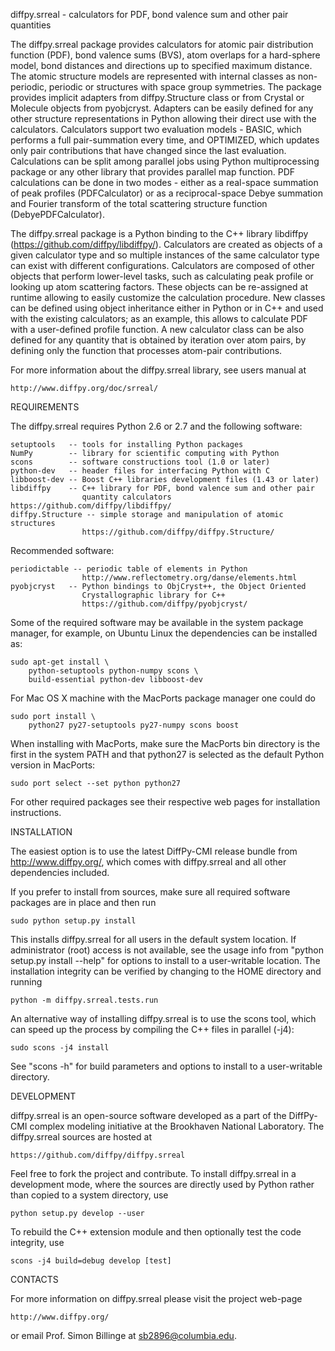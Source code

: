diffpy.srreal - calculators for PDF, bond valence sum and other pair quantities

The diffpy.srreal package provides calculators for atomic pair distribution
function (PDF), bond valence sums (BVS), atom overlaps for a hard-sphere
model, bond distances and directions up to specified maximum distance.   The
atomic structure models are represented with internal classes as non-periodic,
periodic or structures with space group symmetries.  The package provides
implicit adapters from diffpy.Structure class or from Crystal or Molecule
objects from pyobjcryst.  Adapters can be easily defined for any other
structure representations in Python allowing their direct use with the
calculators.  Calculators support two evaluation models - BASIC, which
performs a full pair-summation every time, and OPTIMIZED, which updates only
pair contributions that have changed since the last evaluation.  Calculations
can be split among parallel jobs using Python multiprocessing package or any
other library that provides parallel map function.  PDF calculations can
be done in two modes - either as a real-space summation of peak profiles
(PDFCalculator) or as a reciprocal-space Debye summation and Fourier
transform of the total scattering structure function (DebyePDFCalculator).

The diffpy.srreal package is a Python binding to the C++ library libdiffpy
(https://github.com/diffpy/libdiffpy/).  Calculators are created as
objects of a given calculator type and so multiple instances of the same
calculator type can exist with different configurations.  Calculators are
composed of other objects that perform lower-level tasks, such as calculating
peak profile or looking up atom scattering factors.  These objects can be
re-assigned at runtime allowing to easily customize the calculation procedure.
New classes can be defined using object inheritance either in Python or in C++
and used with the existing calculators; as an example, this allows to
calculate PDF with a user-defined profile function.  A new calculator class
can be also defined for any quantity that is obtained by iteration over atom
pairs, by defining only the function that processes atom-pair contributions.

For more information about the diffpy.srreal library, see users manual at

    http://www.diffpy.org/doc/srreal/


REQUIREMENTS

The diffpy.srreal requires Python 2.6 or 2.7 and the following software:

    setuptools   -- tools for installing Python packages
    NumPy        -- library for scientific computing with Python
    scons        -- software constructions tool (1.0 or later)
    python-dev   -- header files for interfacing Python with C
    libboost-dev -- Boost C++ libraries development files (1.43 or later)
    libdiffpy    -- C++ library for PDF, bond valence sum and other pair
                    quantity calculators https://github.com/diffpy/libdiffpy/
    diffpy.Structure -- simple storage and manipulation of atomic structures
                    https://github.com/diffpy/diffpy.Structure/

Recommended software:

    periodictable -- periodic table of elements in Python
                    http://www.reflectometry.org/danse/elements.html
    pyobjcryst   -- Python bindings to ObjCryst++, the Object Oriented
                    Crystallographic library for C++
                    https://github.com/diffpy/pyobjcryst/

Some of the required software may be available in the system package manager,
for example, on Ubuntu Linux the dependencies can be installed as:

    sudo apt-get install \
        python-setuptools python-numpy scons \
        build-essential python-dev libboost-dev

For Mac OS X machine with the MacPorts package manager one could do

    sudo port install \
        python27 py27-setuptools py27-numpy scons boost

When installing with MacPorts, make sure the MacPorts bin directory is the
first in the system PATH and that python27 is selected as the default
Python version in MacPorts:

    sudo port select --set python python27

For other required packages see their respective web pages for installation
instructions.


INSTALLATION

The easiest option is to use the latest DiffPy-CMI release bundle from
http://www.diffpy.org/, which comes with diffpy.srreal and all other
dependencies included.

If you prefer to install from sources, make sure all required software
packages are in place and then run

    sudo python setup.py install

This installs diffpy.srreal for all users in the default system location.
If administrator (root) access is not available, see the usage info from
"python setup.py install --help" for options to install to a user-writable
location.  The installation integrity can be verified by changing to
the HOME directory and running

    python -m diffpy.srreal.tests.run

An alternative way of installing diffpy.srreal is to use the scons tool,
which can speed up the process by compiling the C++ files in parallel (-j4):

    sudo scons -j4 install

See "scons -h" for build parameters and options to install to a user-writable
directory.


DEVELOPMENT

diffpy.srreal is an open-source software developed as a part of the
DiffPy-CMI complex modeling initiative at the Brookhaven National
Laboratory.  The diffpy.srreal sources are hosted at

    https://github.com/diffpy/diffpy.srreal

Feel free to fork the project and contribute.  To install diffpy.srreal
in a development mode, where the sources are directly used by Python
rather than copied to a system directory, use

    python setup.py develop --user

To rebuild the C++ extension module and then optionally test the code
integrity, use

    scons -j4 build=debug develop [test]


CONTACTS

For more information on diffpy.srreal please visit the project web-page

    http://www.diffpy.org/

or email Prof. Simon Billinge at sb2896@columbia.edu.
